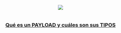 <p align="center">
  <a href="https://github.com/DenverCoder1/readme-typing-svg"><img src="https://readme-typing-svg.herokuapp.com?font=Fira+Code&size=19&pause=1000&color=D1F700&width=350&lines=Ataque+de+AS-REP+Roasting"></a>
</p>

<h1 align="center"></h1>

<h3 align="center"><ins>Qué es un PAYLOAD y cuáles son sus TIPOS</ins></h3>
